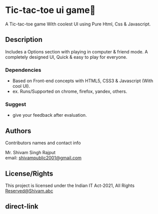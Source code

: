 # Tic-tac-toe ui game:partying_face:

A Tic-tac-toe game With coolest UI using Pure Html, Css & Javascript. 

## Description
Includes a Options section with playing in computer & friend mode. A completely designed UI, Quick & easy to play for everyone.

### Dependencies

* Based on Front-end concepts with HTML5, CSS3 & Javascript (With cool UI). 
* ex. Runs/Supported on chrome, firefox, yandex, others.

### Suggest
* give your feedback after evaluation.

## Authors

Contributors names and contact info

Mr. Shivam Singh Rajput  
email: shivampublic2001@gmail.com

## License/Rights

This project is licensed under the Indian IT Act-2021, All Rights Reserved@Shivam.abc

## direct-link
